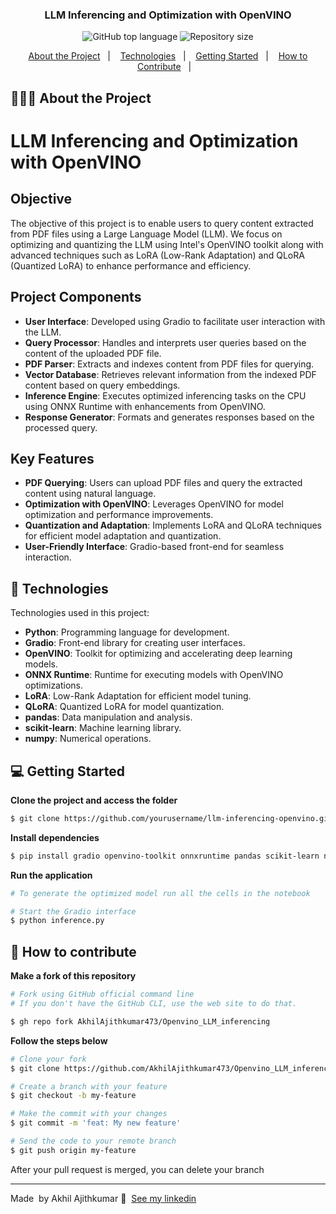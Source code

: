 <h3 align="center">
  LLM Inferencing and Optimization with OpenVINO
</h3>

<p align="center">
  <img alt="GitHub top language" src="https://img.shields.io/github/languages/top/AkhilAjithkumar473/Openvino_LLM_inferencing">
  
  <img alt="Repository size" src="https://img.shields.io/github/repo-size/AkhilAjithkumar473/Openvino_LLM_inferencing">
</p>

<p align="center">
  <a href="#-about-the-project">About the Project</a>&nbsp;&nbsp;&nbsp;|&nbsp;&nbsp;&nbsp;
  <a href="#-technologies">Technologies</a>&nbsp;&nbsp;&nbsp;|&nbsp;&nbsp;&nbsp;
  <a href="#-getting-started">Getting Started</a>&nbsp;&nbsp;&nbsp;|&nbsp;&nbsp;&nbsp;
  <a href="#-how-to-contribute">How to Contribute</a>&nbsp;&nbsp;&nbsp;|&nbsp;&nbsp;&nbsp;
</p>

## 👨🏻‍💻 About the Project

# LLM Inferencing and Optimization with OpenVINO

## Objective
The objective of this project is to enable users to query content extracted from PDF files using a Large Language Model (LLM). We focus on optimizing and quantizing the LLM using Intel's OpenVINO toolkit along with advanced techniques such as LoRA (Low-Rank Adaptation) and QLoRA (Quantized LoRA) to enhance performance and efficiency. 

## Project Components

- **User Interface**: Developed using Gradio to facilitate user interaction with the LLM.
- **Query Processor**: Handles and interprets user queries based on the content of the uploaded PDF file.
- **PDF Parser**: Extracts and indexes content from PDF files for querying.
- **Vector Database**: Retrieves relevant information from the indexed PDF content based on query embeddings.
- **Inference Engine**: Executes optimized inferencing tasks on the CPU using ONNX Runtime with enhancements from OpenVINO.
- **Response Generator**: Formats and generates responses based on the processed query.

## Key Features

- **PDF Querying**: Users can upload PDF files and query the extracted content using natural language.
- **Optimization with OpenVINO**: Leverages OpenVINO for model optimization and performance improvements.
- **Quantization and Adaptation**: Implements LoRA and QLoRA techniques for efficient model adaptation and quantization.
- **User-Friendly Interface**: Gradio-based front-end for seamless interaction.

## 🚀 Technologies

Technologies used in this project:

- **Python**: Programming language for development.
- **Gradio**: Front-end library for creating user interfaces.
- **OpenVINO**: Toolkit for optimizing and accelerating deep learning models.
- **ONNX Runtime**: Runtime for executing models with OpenVINO optimizations.
- **LoRA**: Low-Rank Adaptation for efficient model tuning.
- **QLoRA**: Quantized LoRA for model quantization.
- **pandas**: Data manipulation and analysis.
- **scikit-learn**: Machine learning library.
- **numpy**: Numerical operations.

## 💻 Getting Started

**Clone the project and access the folder**

```bash
$ git clone https://github.com/yourusername/llm-inferencing-openvino.git && cd llm-inferencing-openvino
```

**Install dependencies**
```bash
$ pip install gradio openvino-toolkit onnxruntime pandas scikit-learn numpy
```

**Run the application**

```bash
# To generate the optimized model run all the cells in the notebook

# Start the Gradio interface
$ python inference.py
```

## 🤔 How to contribute

**Make a fork of this repository**

```bash
# Fork using GitHub official command line
# If you don't have the GitHub CLI, use the web site to do that.

$ gh repo fork AkhilAjithkumar473/Openvino_LLM_inferencing
```

**Follow the steps below**

```bash
# Clone your fork
$ git clone https://github.com/AkhilAjithkumar473/Openvino_LLM_inferencing.git && cd Openvino_LLM_inferencing

# Create a branch with your feature
$ git checkout -b my-feature

# Make the commit with your changes
$ git commit -m 'feat: My new feature'

# Send the code to your remote branch
$ git push origin my-feature
```

After your pull request is merged, you can delete your branch 

---

Made &nbsp;by Akhil Ajithkumar 👋 &nbsp;[See my linkedin](https://www.linkedin.com/in/akhil-ajithkumar-230b52220/)